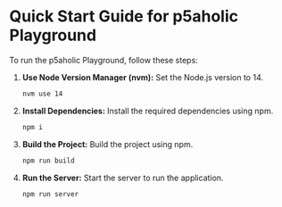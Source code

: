 # Quick Start Guide for p5aholic Playground

To run the p5aholic Playground, follow these steps:

1. **Use Node Version Manager (nvm):** Set the Node.js version to 14.
   ```bash
   nvm use 14
   ```

2. **Install Dependencies:** Install the required dependencies using npm.
   ```bash
   npm i
   ```

3. **Build the Project:** Build the project using npm.
   ```bash
   npm run build
   ```

4. **Run the Server:** Start the server to run the application.
   ```bash
   npm run server
   ```
